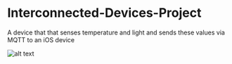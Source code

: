 # Interconnected-Devices-Project
A device that that senses temperature and light and sends these values via MQTT to an iOS device

![alt text](https://media.giphy.com/media/4TqbfZ3NSbZeWyo1wv/giphy.gif)
